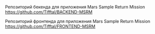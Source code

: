 Репозиторий бекенда для приложения Mars Sample Return Mission
https://github.com/Tifftal/BACKEND-MSRM

Репозиторий фронтенда для приложения Mars Sample Return Mission
https://github.com/Tifftal/FRONTEND-MSRM

